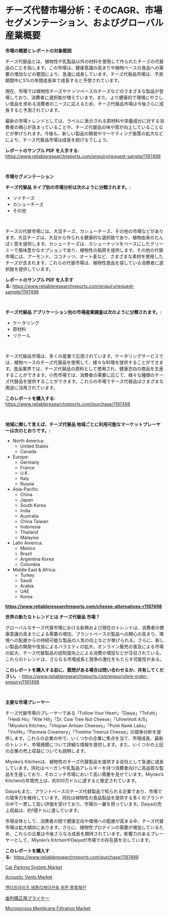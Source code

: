 <p><h1>チーズ代替市場分析：そのCAGR、市場セグメンテーション、およびグローバル産業概要</h1></p><p><strong>市場の概要とレポートの対象範囲</strong></p>
<p><p>チーズ代替品とは、植物性や乳製品以外の材料を使用して作られたチーズの代替品のことを指します。この市場は、健康意識の高まりや植物ベースの食品への需要の増加などの要因により、急速に成長しています。チーズ代替品市場は、予測期間中に5%の年間成長率で成長すると予想されています。</p><p>現在、市場では植物性チーズやナッツベースのチーズなどのさまざまな製品が登場しており、消費者に選択肢が増えています。また、より健康的で環境にやさしい食品を求める消費者のニーズに応えるため、チーズ代替品市場は今後さらに成長すると予測されています。</p><p>最新の市場トレンドとしては、ラベルに表示される原材料や栄養成分に対する消費者の関心が高まっていることや、チーズ代替品の味や質が向上していることなどが挙げられます。今後も、新しい製品の開発やマーケティング施策の拡大などにより、チーズ代替品市場は成長を続けるでしょう。</p></p>
<p><strong>レポートのサンプル PDF を入手する:</strong> <a href="https://www.reliableresearchreports.com/enquiry/request-sample/1197498">https://www.reliableresearchreports.com/enquiry/request-sample/1197498</a></p>
<p>&nbsp;</p>
<p><strong>市場セグメンテーション</strong></p>
<p><strong>チーズ代替品 タイプ別の市場分析は次のように分類されます。:</strong></p>
<p><ul><li>ソイチーズ</li><li>カシューチーズ</li><li>その他</li></ul></p>
<p>&nbsp;</p>
<p><p>チーズの代替市場には、大豆チーズ、カシューチーズ、その他の市場などがあります。大豆チーズは、大豆から作られる健康的な選択肢であり、植物由来のたんぱく質を提供します。カシューチーズは、カシューナッツをベースにしたクリーミーで風味豊かなオプションであり、植物性の脂質を提供します。その他の代替市場には、アーモンド、ココナッツ、オート麦など、さまざまな素材を使用したチーズが含まれます。これらの代替市場は、植物性食品を探している消費者に選択肢を提供しています。</p></p>
<p><strong>レポートのサンプル PDF を入手する:</strong>&nbsp;<a href="https://www.reliableresearchreports.com/enquiry/request-sample/1197498">https://www.reliableresearchreports.com/enquiry/request-sample/1197498</a></p>
<p>&nbsp;</p>
<p><strong> チーズ代替品 アプリケーション別の市場産業調査は次のように分類されます。:</strong></p>
<p><ul><li>ケータリング</li><li>原材料</li><li>リテール</li></ul></p>
<p>&nbsp;</p>
<p><p>チーズ代替品市場は、多くの産業で応用されています。ケータリングサービスでは、植物ベースのチーズ代替品を使用して、様々な料理を提供することができます。食品業界では、チーズ代替品の原料として使用され、健康志向の商品を生産することができます。小売市場では、消費者の需要に応じて、様々な種類のチーズ代替品を提供することができます。これらの市場でチーズ代替品はさまざまな用途に活用されています。</p></p>
<p><strong>このレポートを購入する:</strong>&nbsp; <a href="https://www.reliableresearchreports.com/purchase/1197498">https://www.reliableresearchreports.com/purchase/1197498</a></p>
<p>&nbsp;</p>
<p><strong>地域に関して言えば、チーズ代替品 地域ごとに利用可能なマーケットプレーヤーは次のとおりです。:</strong></p>
<p><ul>
    <li>
        North America:
        <ul>
            <li>United States</li>
            <li>Canada</li>
        </ul>
    </li>
    <li>
        Europe:
        <ul>
            <li>Germany</li>
            <li>France</li>
            <li>U.K.</li>
            <li>Italy</li>
            <li>Russia</li>
        </ul>
    </li>
    <li>
        Asia-Pacific:
        <ul>
            <li>China</li>
            <li>Japan</li>
            <li>South Korea</li>
            <li>India</li>
            <li>Australia</li>
            <li>China Taiwan</li>
            <li>Indonesia</li>
            <li>Thailand</li>
            <li>Malaysia</li>
        </ul>
    </li>
    <li>
        Latin America:
        <ul>
            <li>Mexico</li>
            <li>Brazil</li>
            <li>Argentina Korea</li>
            <li>Colombia</li>
        </ul>
    </li>
    <li>
        Middle East & Africa:
        <ul>
            <li>Turkey</li>
            <li>Saudi</li>
            <li>Arabia</li>
            <li>UAE</li>
            <li>Korea</li>
        </ul>
    </li>
    </ul></p>
<p><strong><a href="https://www.reliableresearchreports.com/cheese-alternatives-r1197498">https://www.reliableresearchreports.com/cheese-alternatives-r1197498</a></strong>&nbsp;</p>
<p><strong>世界の新たなトレンドとは チーズ代替品 市場？</strong></p>
<p><p>グローバルなチーズ代替市場における新興および現在のトレンドは、消費者の健康意識の高まりによる需要の増加、プラントベースの製品への関心の高まり、環境への配慮からの持続可能な製品の人気の向上などが挙げられる。さらに、新しい製品の開発や改良によるバラエティの拡大、オンライン販売の普及による市場の拡大、チーズ代替製品の認知度向上による消費の増加などが注目されている。これらのトレンドは、さらなる市場成長と競争の激化をもたらす可能性がある。</p></p>
<p><strong>このレポートを購入する前に、質問がある場合は問い合わせるか、共有してください。</strong>- <a href="https://www.reliableresearchreports.com/enquiry/pre-order-enquiry/1197498">https://www.reliableresearchreports.com/enquiry/pre-order-enquiry/1197498</a></p>
<p>&nbsp;</p>
<p><strong>主要な市場プレーヤー</strong></p>
<p><p>チーズ代替市場のプレーヤーである「Follow Your Heart」「Daiya」「Tofutti」「Heidi Ho」「Kite Hill」「Dr. Cow Tree Nut Cheese」「Uhrenholt A/S」「Miyoko’s Kitchen」「Vtopian Artisan Cheeses」「Punk Rawk Labs」「Violife」「Parmela Creamery」「Treeline Treenut Cheese」の競争分析を提供します。これらの企業の中で、いくつかの企業に焦点を当て、市場成長、最新のトレンド、市場規模について詳細な情報を提供します。また、いくつかの上記の企業の売上収益についても説明します。</p><p>Miyoko’s Kitchenは、植物性のチーズ代替製品を提供する会社として急速に成長しています。同社はベーガンや乳製品アレルギーを持つ消費者向けに高品質な製品を生産しており、そのニッチ市場において高い需要を見せています。Miyoko’s Kitchenの年間売上は、約500万ドルに達すると推定されています。</p><p>Daiyaもまた、プラントベースのチーズ代替製品で知られる企業であり、市場での競争力を維持しています。同社は植物性の食品製品を提供する多くのブランドの中で一貫して高い評価を受けており、市場の一翼を担っています。Daiyaの売上収益は、約1億ドルに達しています。</p><p>市場全体として、消費者の間で健康志向や環境への配慮が高まる中、チーズ代替市場は拡大傾向にあります。さらに、植物性プロテインの需要が増加しているため、これらの企業は今後さらなる成長を期待されています。影響力のあるプレーヤーとして、Miyoko’s KitchenやDaiyaが市場での存在感を示しています。</p></p>
<p><strong>このレポートを購入する:</strong>&nbsp;&nbsp;<a href="https://www.reliableresearchreports.com/purchase/1197498">https://www.reliableresearchreports.com/purchase/1197498</a></p>
<p><p><a href="https://view.publitas.com/reportprime-1/car-parking-system-market-size-share-trends-analysis-report-by-application-regional-outlook-competitive-strategies-and-segment-forecasts-2024-2031/">Car Parking System Market</a></p><p><a href="https://github.com/lylyparadise/Market-Research-Report-List-2/blob/main/acoustic-vents-market.md">Acoustic Vents Market</a></p><p><a href="https://medium.com/@kellylyncyh543964/%EA%B8%B0%EC%97%85%EC%9A%A9-%EC%95%A0%ED%94%8C%EB%A6%AC%EC%BC%80%EC%9D%B4%EC%85%98%EC%9D%84-%EC%9C%84%ED%95%9C-%EB%B8%94%EB%A1%9D%EC%B2%B4%EC%9D%B8-%EC%8B%9C%EC%9E%A5-%EB%B6%84%EC%84%9D-%EB%B0%8F-%ED%81%AC%EA%B8%B0-%EC%98%88%EC%B8%A1%EC%9D%80-2024%EB%85%84%EB%B6%80%ED%84%B0-2031%EB%85%84%EA%B9%8C%EC%A7%80%EC%9D%98-%EA%B8%B0%EA%B0%84%EC%9D%84-%EB%8C%80%EC%83%81%EC%9C%BC%EB%A1%9C-%ED%95%A9%EB%8B%88%EB%8B%A4-69f00a6e1f0c">엔터프라이즈 애플리케이션을 위한 블록체인</a></p><p><a href="https://github.com/NashBeahan2023/Market-Research-Report-List-1/blob/main/134203922769.md">歯列矯正用プライヤー</a></p><p><a href="https://issuu.com/reportprime-2/docs/microporous-membrane-filtration-market-size-2030.p">Microporous Membrane Filtration Market</a></p></p>